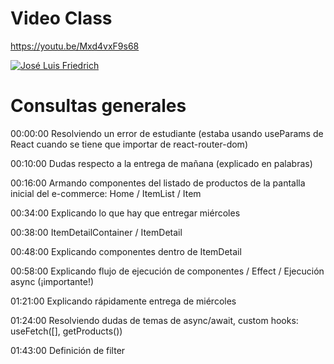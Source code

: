 
# Video Class

https://youtu.be/Mxd4vxF9s68

[![José Luis Friedrich](https://img.youtube.com/vi/Mxd4vxF9s68/0.jpg)](https://youtu.be/Mxd4vxF9s68)

# Consultas generales

00:00:00 Resolviendo un error de estudiante (estaba usando useParams de React cuando se tiene que importar de react-router-dom)

00:10:00 Dudas respecto a la entrega de mañana (explicado en palabras)

00:16:00 Armando componentes del listado de productos de la pantalla inicial del e-commerce: Home / ItemList / Item

00:34:00 Explicando lo que hay que entregar miércoles

00:38:00 ItemDetailContainer / ItemDetail

00:48:00 Explicando componentes dentro de ItemDetail

00:58:00 Explicando flujo de ejecución de componentes / Effect / Ejecución async (¡importante!)

01:21:00 Explicando rápidamente entrega de miércoles

01:24:00 Resolviendo dudas de temas de async/await, custom hooks: useFetch([], getProducts())

01:43:00 Definición de filter
